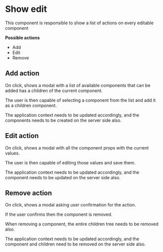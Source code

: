  # Show edit

 This component is responsible to show a list of actions on every editable component

**Possible actions**

- Add
- Edit
- Remove

## Add action

On click, shows a modal with a list of available components that can be added has a children of the current component.

The user is then capable of selecting a component from the list and add it as a children component.

The application context needs to be updated accordingly, and the components needs to be created on the server side also.

## Edit action

On click, shows a modal with all the component props with the current values.

The user is then capable of editing those values and save them.

The application context needs to be updated accordingly, and the component needs to be updated on the server side also.

## Remove action

On click, shows a modal asking user confirmation for the action.

If the user confirms then the component is removed.

When removing a component, the entire children tree needs to be removed also.

The application context needs to be updated accordingly, and the component and children need to be removed on the server side also.